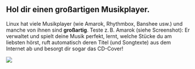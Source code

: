 <?php require("../../entete.php"); ?> <?php require("../../base.php"); ?>

<div id="corps">

<h2>Hol dir einen gro&szlig;artigen Musikplayer.</h2>

<p>Linux hat viele Musikplayer (wie Amarok, Rhythmbox, Banshee usw.) und manche von ihnen sind <b>gro&szlig;artig</b>. Teste z.&#x202f;B. Amarok (siehe Screenshot): Er verwaltet und spielt deine Musik perfekt, lernt, welche St&uuml;cke du am liebsten h&ouml;rst, ruft automatisch deren Titel (und Songtexte) aus dem Internet ab und besorgt dir sogar das CD-Cover!</p>

<img src="Images/amarok.png" />

</div>


